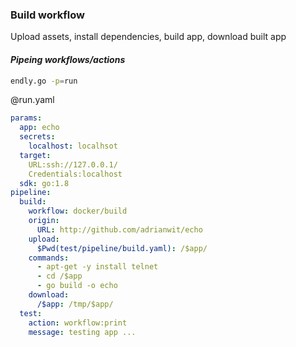 ### Build workflow


Upload assets, install dependencies, build app, download built app 

#### _Pipeing workflows/actions_

```bash
endly.go -p=run
```

@run.yaml
```yaml
params:
  app: echo
  secrets:
    localhost: localhsot
  target:
    URL:ssh://127.0.0.1/
    Credentials:localhost
  sdk: go:1.8
pipeline:
  build:
    workflow: docker/build
    origin:
      URL: http://github.com/adrianwit/echo
    upload:
      $Pwd(test/pipeline/build.yaml): /$app/
    commands:
      - apt-get -y install telnet
      - cd /$app
      - go build -o echo
    download:
      /$app: /tmp/$app/
  test:
    action: workflow:print
    message: testing app ...
```
